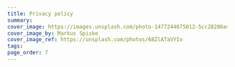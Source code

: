 ```yaml
---
title: Privacy policy
summary: 
cover_image: https://images.unsplash.com/photo-1477244075012-5cc28286e465
cover_image_by: Markus Spiske
cover_image_ref: https://unsplash.com/photos/68ZlATaVYIo
tags: 
page_order: 7
---
```


